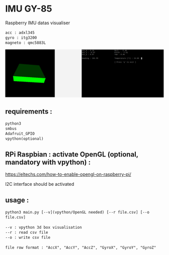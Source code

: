 # IMU GY-85
Raspberry IMU datas visualiser

	acc : adxl345
	gyro : itg3200
	magneto : qmc5883L

![](capture.bmp)

## requirements :
```
python3 
smbus 
Adafruit_GPIO
vpython(optional)
```

## RPi Raspbian : activate OpenGL (optional, mandatory with vpython) :
https://eltechs.com/how-to-enable-opengl-on-raspberry-pi/

I2C interface should be activated

## usage : 
```
python3 main.py [--v](vpython/OpenGL needed) [--r file.csv] [--o file.csv]

--v : vpython 3d box visualisation
--r : read csv file
--o : write csv file

file row format : "AccX", "AccY", "AccZ", "GyroX", "GyroY", "GyroZ" 
```

